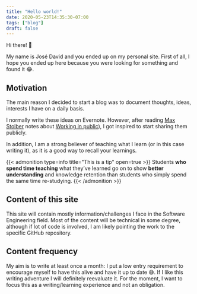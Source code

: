 ```yaml
---
title: "Hello world!"
date: 2020-05-23T14:35:30-07:00
tags: ["blog"]
draft: false
---
```

Hi there! :wave:

My name is José David and you ended up on my personal site. First of all, I hope you ended up here because you were looking for something and found it :joy:.

## Motivation
The main reason I decided to start a blog was to document thoughts, ideas, interests I have on a daily basis. 

I normally write these ideas on Evernote. However, after reading [Max Stoiber](https://mxstbr.com/) notes about [Working in public](https://notes.mxstbr.com/About_these_notes?stackedNotes=Work_in_public)), I got inspired to start sharing them publicly.

In addition, I am a strong believer of teaching what I learn (or in this case writing it), as it is a good way to recall your learnings.

{{< admonition type=info title="This is a tip" open=true >}}
Students **who spend time teaching** what they’ve learned go on to show **better understanding** and knowledge retention than students who simply spend the same time re-studying.
{{< /admonition >}}

## Content of this site
This site will contain mostly information/challenges I face in the Software Engineering field. Most of the content will be technical in some degree, although if lot of code is involved, I am likely pointing the work to the specific GitHub repository.

## Content frequency
My aim is to write at least once a month: I put a low entry requirement to encourage myself to have this alive and have it up to date :sweat_smile:. If I like this writing adventure I will definitely reevaluate it. For the moment, I want to focus this as a writing/learning experience and not an obligation.
